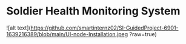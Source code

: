 # Soldier Health Monitoring System

![alt text](https://github.com/smartinternz02/SI-GuidedProject-6901-1639216389/blob/main/UI-node-Installation.jpeg
?raw=true)

